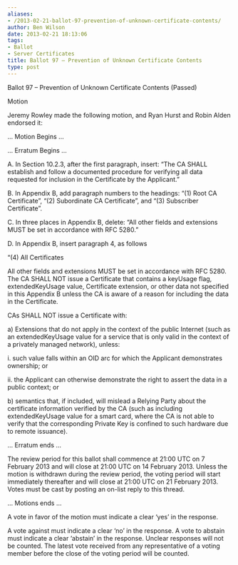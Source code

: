 ```yaml
---
aliases:
- /2013-02-21-ballot-97-prevention-of-unknown-certificate-contents/
author: Ben Wilson
date: 2013-02-21 18:13:06
tags:
- Ballot
- Server Certificates
title: Ballot 97 – Prevention of Unknown Certificate Contents
type: post
---
```


Ballot 97 – Prevention of Unknown Certificate Contents (Passed)

Motion

Jeremy Rowley made the following motion, and Ryan Hurst and Robin Alden endorsed it:

… Motion Begins …

… Erratum Begins …

A. In Section 10.2.3, after the first paragraph, insert: “The CA SHALL establish and follow a documented procedure for verifying all data requested for inclusion in the Certificate by the Applicant.”

B. In Appendix B, add paragraph numbers to the headings: “(1) Root CA Certificate”, “(2) Subordinate CA Certificate”, and “(3) Subscriber Certificate”.

C. In three places in Appendix B, delete: “All other fields and extensions MUST be set in accordance with RFC 5280.”

D. In Appendix B, insert paragraph 4, as follows

“(4) All Certificates

All other fields and extensions MUST be set in accordance with RFC 5280. The CA SHALL NOT issue a Certificate that contains a keyUsage flag, extendedKeyUsage value, Certificate extension, or other data not specified in this Appendix B unless the CA is aware of a reason for including the data in the Certificate.

CAs SHALL NOT issue a Certificate with:

a) Extensions that do not apply in the context of the public Internet (such as an extendedKeyUsage value for a service that is only valid in the context of a privately managed network), unless:

i. such value falls within an OID arc for which the Applicant demonstrates ownership; or

ii. the Applicant can otherwise demonstrate the right to assert the data in a public context; or

b) semantics that, if included, will mislead a Relying Party about the certificate information verified by the CA (such as including extendedKeyUsage value for a smart card, where the CA is not able to verify that the corresponding Private Key is confined to such hardware due to remote issuance).

… Erratum ends …

The review period for this ballot shall commence at 21:00 UTC on 7 February 2013 and will close at 21:00 UTC on 14 February 2013. Unless the motion is withdrawn during the review period, the voting period will start immediately thereafter and will close at 21:00 UTC on 21 February 2013. Votes must be cast by posting an on-list reply to this thread.

… Motions ends …

A vote in favor of the motion must indicate a clear ‘yes’ in the response.

A vote against must indicate a clear ‘no’ in the response. A vote to abstain must indicate a clear ‘abstain’ in the response. Unclear responses will not be counted. The latest vote received from any representative of a voting member before the close of the voting period will be counted.